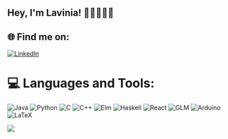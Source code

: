 <!--![](https://github.com/Lavg21/Lavg21/blob/main/header.gif) -->
## Hey, I'm Lavinia! 👋🏻👩🏻‍💻

## 🌐 Find me on:
[![LinkedIn](https://img.shields.io/badge/LinkedIn-%230077B5.svg?logo=linkedin&logoColor=white)](https://linkedin.com/in/lavinia-gavrilescu-47b624256) 

# 💻 Languages and Tools:
![Java](https://img.shields.io/badge/java-%23ED8B00.svg?style=plastic&logo=java&logoColor=white) ![Python](https://img.shields.io/badge/python-3670A0?style=plastic&logo=python&logoColor=ffdd54) ![C](https://img.shields.io/badge/c-%2300599C.svg?style=plastic&logo=c&logoColor=white) ![C++](https://img.shields.io/badge/c++-%2300599C.svg?style=plastic&logo=c%2B%2B&logoColor=white) ![Elm](https://img.shields.io/badge/Elm-60B5CC?style=plastic&logo=elm&logoColor=white) ![Haskell](https://img.shields.io/badge/Haskell-5e5086?style=plastic&logo=haskell&logoColor=white) ![React](https://img.shields.io/badge/react-%2320232a.svg?style=plastic&logo=react&logoColor=%2361DAFB) ![GLM](https://img.shields.io/badge/-GLM-orange) ![Arduino](https://img.shields.io/badge/-Arduino-00979D?style=plastic&logo=Arduino&logoColor=white) ![LaTeX](https://img.shields.io/badge/latex-%23008080.svg?style=plastic&logo=latex&logoColor=white)

<!-- ![](https://github.com/Lavg21/Lavg21/blob/main/giphy.webp) --?

# 📊 GitHub Stats:
<!--![](https://github-readme-stats.vercel.app/api?username=Lavg21&theme=nightowl&hide_border=false&include_all_commits=true&count_private=true)<br/> -->
![](https://github-readme-stats.vercel.app/api/top-langs/?username=Lavg21&theme=nightowl&hide_border=false&include_all_commits=true&count_private=true&layout=compact)
<!--
---
[![](https://visitcount.itsvg.in/api?id=Lavg21&icon=8&color=6)](https://visitcount.itsvg.in) -->

<!-- Proudly created with GPRM ( https://gprm.itsvg.in ) -->
